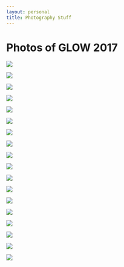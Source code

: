 ```yaml
---
layout: personal
title: Photography Stuff
---
```


# Photos of GLOW 2017

![](/assets/img/photo/2017-GLOW/DSC_0234.jpg)

![](/assets/img/photo/2017-GLOW/DSC_0251.jpg)

![](/assets/img/photo/2017-GLOW/DSC_0268.jpg)

![](/assets/img/photo/2017-GLOW/DSC_0301.jpg)

![](/assets/img/photo/2017-GLOW/DSC_0289.jpg)

![](/assets/img/photo/2017-GLOW/DSC_0358.jpg)

![](/assets/img/photo/2017-GLOW/DSC_0236.jpg)

![](/assets/img/photo/2017-GLOW/DSC_0363.jpg)

![](/assets/img/photo/2017-GLOW/DSC_0254.jpg)

![](/assets/img/photo/2017-GLOW/DSC_0402.jpg)

![](/assets/img/photo/2017-GLOW/DSC_0330.jpg)

![](/assets/img/photo/2017-GLOW/DSC_0390.jpg)

![](/assets/img/photo/2017-GLOW/DSC_0348.jpg)

![](/assets/img/photo/2017-GLOW/DSC_0396.jpg)

![](/assets/img/photo/2017-GLOW/DSC_0296.jpg)

![](/assets/img/photo/2017-GLOW/DSC_0431.jpg)

![](/assets/img/photo/2017-GLOW/DSC_0449.jpg)

![](/assets/img/photo/2017-GLOW/DSC_0478.jpg)
